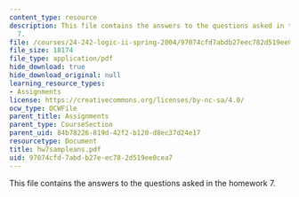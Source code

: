 ```yaml
---
content_type: resource
description: This file contains the answers to the questions asked in the homework
  7.
file: /courses/24-242-logic-ii-spring-2004/97074cfd7abdb27eec782d519ee0cea7_hw7sampleans.pdf
file_size: 18174
file_type: application/pdf
hide_download: true
hide_download_original: null
learning_resource_types:
- Assignments
license: https://creativecommons.org/licenses/by-nc-sa/4.0/
ocw_type: OCWFile
parent_title: Assignments
parent_type: CourseSection
parent_uid: 84b78226-819d-42f2-b120-d8ec37d24e17
resourcetype: Document
title: hw7sampleans.pdf
uid: 97074cfd-7abd-b27e-ec78-2d519ee0cea7
---
```

This file contains the answers to the questions asked in the homework 7.